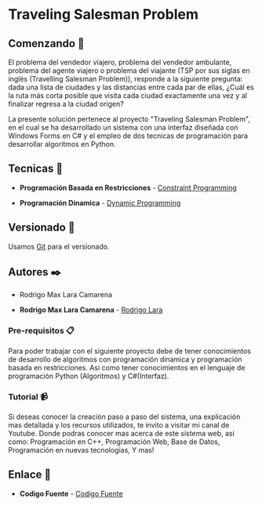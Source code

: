 # Traveling Salesman Problem

## Comenzando 🚀

El problema del vendedor viajero, problema del vendedor ambulante, problema del agente viajero o problema del viajante (TSP por sus siglas en inglés (Travelling Salesman Problem)), responde a la siguiente pregunta: dada una lista de ciudades y las distancias entre cada par de ellas, ¿Cuál es la ruta más corta posible que visita cada ciudad exactamente una vez y al finalizar regresa a la ciudad origen?

La presente solución pertenece al proyecto "Traveling Salesman Problem", en el cual se ha desarrollado un sistema con una interfaz diseñada con Windows Forms en C#  y el empleo de dos tecnicas de programación para desarrollar algoritmos en Python.

## Tecnicas 📌

* **Programación Basada en Restricciones** -  [Constraint Programming](https://es.wikipedia.org/wiki/Programaci%C3%B3n_con_restricciones)

* **Programación Dinamica** -  [Dynamic Programming](https://es.wikipedia.org/wiki/Programaci%C3%B3n_din%C3%A1mica)

## Versionado 📌

Usamos [Git](https://git-scm.com/) para el versionado.

## Autores ✒️

- Rodrigo Max Lara Camarena

* **Rodrigo Max Lara Camarena** -  [Rodrigo Lara](https://www.linkedin.com/in/rodrigolara05)

### Pre-requisitos 📋

Para poder trabajar con el siguiente proyecto debe de tener conocimientos de desarrollo de algoritmos con programación dinamica y programación basada en restricciones.
Asi como tener conocimientos en el lenguaje de programación Python (Algoritmos) y C#(Interfaz).

### Tutorial 📹

Si deseas conocer la creación paso a paso del sistema, una explicación mas detallada y los recursos utilizados, te invito a visitar mi canal de Youtube. Donde podras conocer mas acerca de este sistema web, asi como:
  Programación en C++,
  Programación Web,
  Base de Datos,
  Programación en nuevas tecnologias,
  Y mas!
  
## Enlace 🔗

* **Codigo Fuente** -  [Codigo Fuente](https://www.youtube.com/codigofuente)
